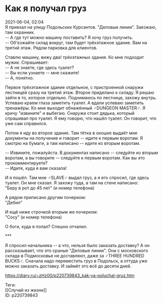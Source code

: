 Как я получал груз
===================

   
 2021-06-04, 02:04   
  Я приехал на улицу Подольских Курсантов. "Деловые линии". Заезжаю, там охранник.   
 -- А где тут можно машину поставить? Я хочу груз получить.   
 -- Об'езжайте склад вокруг, там будет трёхэтажное здание. Вам на третий этаж. Рядом парковка для клиентов.   
   
 Ставлю машину, вижу два! трёхэтажных здания. Ко мне подходит мужик. Спрашивает:   
 -- А не знаете, где здесь туалет?   
 -- Вы если узнаете -- мне скажите!   
 -- А, понятно.   
   
 Первое трёхэтажное здание отдельное, с пристроенной снаружи лестницей сразу на третий этаж. Второе приделано к складу. Я решаю зайти в то, которое отдельно. Поднимаюсь по лестнице, захожу внутрь. Успеваю краем глаза заметить туалет. А вдали успеваю заметить тренажёры. Ко мне выходит обнажённый ♂DUNGEON MASTER♂. Я кричу "извините" и выбегаю. Снаружи стоит дядька, который спрашивал про туалет. Я ему говорю, что нашёл туалет. Он говорит, что уже сам справился.   
   
 Потом я иду во второе здание. Там тётка в окошке выдаёт мне документы на получение и говорит -- идите к первым воротам. Я смотрю на бумаги, а там написано -- идите ко вторым воротам.   
   
 -- Извините, пожалуйста. В документах написано -- следуйте ко вторым воротам, а вы говорите -- следуйте к первым воротам. Как вы это прокомментируете?   
 -- Идите, куда я вам сказала!   
   
 И я пошёл. Там мне ♂SLAVE♂ выдал груз, а я его спросил, где здесь туалет. Он мне сказал. Я захожу туда, а там на стене написано:   
 "Беру в рот до 45 лет" (и номер телефона)   
   
 А рядом приписано другим почерком:   
 "Дебил"   
   
 И ещё ниже строчкой вторым же почерком:   
 "Сосу" (и номер телефона)   
   
 О боги, куда я попал? Спешно отчалил.   
   
 \*\*\*   
   
 Я спросил начальника -- а что, нельзя было заказать доставку? А он рассказывает, что это сраные "Деловые линии". Они с московского склада в Подмосковье не доставляют, даже за ♂THREE HUNDRED BUCKS♂. Сначала надо переместить груз в Подольск, а оттуда уже можно заказать доставку. И займёт это всё до десяти дней.   
    
 <https://diary.ru/~zHz00/p220739843_kak-ya-poluchal-gruz.htm>   
   
 Теги:   
 [[Случай из жизни]]   
 ID: p220739843